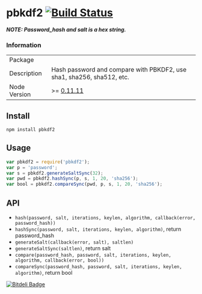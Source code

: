 # pbkdf2 [![Build Status](https://travis-ci.org/fundon/pbkdf2.svg)](https://travis-ci.org/fundon/pbkdf2)
  ***NOTE: Password_hash and salt is a hex string.***

### Information

<table>
<tr>
  <td>Package</td>
  <td></td>
</tr>
<tr>
  <td>Description</td>
  <td>Hash password and compare with PBKDF2, use sha1, sha256, sha512, etc. </td>
</tr>
<tr>
  <td>Node Version</td>
  <td>>= <a href="https://github.com/joyent/node/releases/tag/v0.11.11">0.11.11</a></td>
</tr>
</table>

## Install

```shell
npm install pbkdf2
```


## Usage

```js
var pbkdf2 = require('pbkdf2');
var p = 'password';
var s = pbkdf2.generateSaltSync(32);
var pwd = pbkdf2.hashSync(p, s, 1, 20, 'sha256');
var bool = pbkdf2.compareSync(pwd, p, s, 1, 20, 'sha256');
```


## API

* `hash(password, salt, iterations, keylen, algorithm, callback(error, password_hash))`
* `hashSync(password, salt, iterations, keylen, algorithm)`, return password_hash
* `generateSalt(callback(error, salt), saltlen)`
* `generateSaltSync(saltlen)`, return salt
* `compare(password_hash, password, salt, iterations, keylen, algorithm, callback(error, bool))`
* `compareSync(password_hash, password, salt, iterations, keylen, algorithm)`, return bool

[![Bitdeli Badge](https://d2weczhvl823v0.cloudfront.net/fundon/pbkdf2/trend.png)](https://bitdeli.com/free "Bitdeli Badge")
